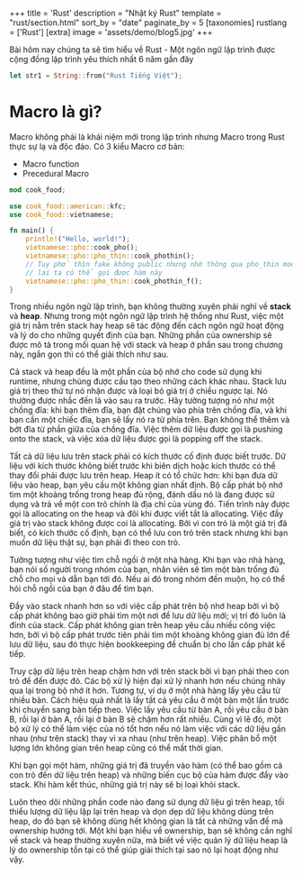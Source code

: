 +++
title = 'Rust'
description = "Nhật ký Rust"
template = "rust/section.html"
sort_by = "date"
paginate_by = 5
[taxonomies]
rustlang = ['Rust']
[extra]
image = 'assets/demo/blog5.jpg'
+++

Bài hôm nay chúng ta sẽ tìm hiểu về Rust - Một ngôn ngữ lập trình được cộng đồng lập trình yêu thích nhất 6 năm gần đây

```rust
let str1 = String::from("Rust Tiếng Việt");
```

<h1>Macro là gì?</h1>

Macro không phải là khái niệm mới trong lập trình nhưng Macro trong Rust thực sự lạ và độc đáo.
Có 3 kiểu Macro cơ bản:

- Macro function
- Precedural Macro

```rust
mod cook_food;

use cook_food::american::kfc;
use cook_food::vietnamese;

fn main() {
    println!("Hello, world!");
    vietnamese::pho::cook_pho();
    vietnamese::pho::pho_thin::cook_phothin();
    // Tuy phở thìn fake không public nhưng nhờ thông qua pho_thin mod re-export
    // lại ta có thể gọi được hàm này
    vietnamese::pho::pho_thin::cook_phothin_f();
}
```

Trong nhiều ngôn ngữ lập trình, bạn không thường xuyên phải nghĩ về **stack** và **heap**. Nhưng trong một ngôn ngữ lập trình hệ thống như Rust, việc một giá trị nằm trên stack hay heap sẽ tác động đến cách ngôn ngữ hoạt động và lý do cho những quyết định của bạn. Những phần của ownership sẽ được mô tả trong mối quan hệ với stack và heap ở phần sau trong chương này, ngắn gọn thì có thể giải thích như sau.

Cả stack và heap đều là một phần của bộ nhớ cho code sử dụng khi runtime, nhưng chúng được cấu tạo theo những cách khác nhau. Stack lưu giá trị theo thứ tự nó nhận được và loại bỏ giá trị ở chiều ngược lại. Nó thường được nhắc đến là vào sau ra trước. Hãy tưởng tượng nó như một chồng đĩa: khi bạn thêm đĩa, bạn đặt chúng vào phía trên chồng đĩa, và khi bạn cần một chiếc đĩa, bạn sẽ lấy nó ra từ phía trên. Bạn không thể thêm và bớt đĩa từ phần giữa của chồng đĩa. Việc thêm dữ liệu được gọi là pushing onto the stack, và việc xóa dữ liệu được gọi là popping off the stack.

Tất cả dữ liệu lưu trên stack phải có kích thước cố định được biết trước. Dữ liệu với kích thước không biết trước khi biên dịch hoặc kích thước có thể thay đổi phải được lưu trên heap. Heap ít có tổ chức hơn: khi bạn đưa dữ liệu vào heap, bạn yêu cầu một không gian nhất định. Bộ cấp phát bộ nhớ tìm một khoảng trống trong heap đủ rộng, đánh dấu nó là đang được sử dụng và trả về một con trỏ chính là địa chỉ của vùng đó. Tiến trình này được gọi là allocating on the heap và đôi khi được viết tắt là allocating. Việc đẩy giá trị vào stack không được coi là allocating. Bởi vì con trỏ là một giá trị đã biết, có kích thước cố định, bạn có thể lưu con trỏ trên stack nhưng khi bạn muốn dữ liệu thật sự, bạn phải đi theo con trỏ.

Tưởng tượng như việc tìm chỗ ngồi ở một nhà hàng. Khi bạn vào nhà hàng, bạn nói số người trong nhóm của bạn, nhân viên sẽ tìm một bàn trống đủ chỗ cho mọi và dẫn bạn tới đó. Nếu ai đó trong nhóm đến muộn, họ có thể hỏi chỗ ngồi của bạn ở đâu để tìm bạn.

Đẩy vào stack nhanh hơn so với việc cấp phát trên bộ nhớ heap bởi vì bộ cấp phát không bao giờ phải tìm một nơi để lưu dữ liệu mới; vị trí đó luôn là đỉnh của stack. Cấp phát không gian trên heap yêu cầu nhiều công việc hơn, bởi vì bộ cấp phát trước tiên phải tìm một khoảng không gian đủ lớn để lưu dữ liệu, sau đó thực hiện bookkeeping để chuẩn bị cho lần cấp phát kế tiếp.

Truy cập dữ liệu trên heap chậm hơn với trên stack bởi vì bạn phải theo con trỏ để đến được đó. Các bộ xử lý hiện đại xử lý nhanh hơn nếu chúng nhảy qua lại trong bộ nhớ ít hơn. Tương tự, ví dụ ở một nhà hàng lấy yêu cầu từ nhiều bàn. Cách hiệu quả nhất là lấy tất cả yêu cầu ở một bàn một lần trước khi chuyển sang bàn tiếp theo. Việc lấy yêu cầu từ bàn A, rồi yêu cầu ở bàn B, rồi lại ở bàn A, rồi lại ở bàn B sẽ chậm hơn rất nhiều. Cùng vì lẽ đó, một bộ xử lý có thể làm việc của nó tốt hơn nếu nó làm việc với các dữ liệu gần nhau (như trên stack) thay vì xa nhau (như trên heap). Việc phân bổ một lượng lớn không gian trên heap cũng có thể mất thời gian.

Khi bạn gọi một hàm, những giá trị đã truyền vào hàm (có thể bao gồm cả con trỏ đến dữ liệu trên heap) và những biến cục bộ của hàm được đẩy vào stack. Khi hàm kết thúc, những giá trị này sẽ bị loại khỏi stack.

Luôn theo dõi những phần code nào đang sử dụng dữ liệu gì trên heap, tối thiểu lượng dữ liệu lặp lại trên heap và dọn dẹp dữ liệu không dùng trên heap, do đó bạn sẽ không dùng hết không gian là tất cả những vấn đề mà ownership hướng tới. Một khi bạn hiểu về ownership, bạn sẽ không cần nghĩ về stack và heap thường xuyên nữa, mà biết về việc quản lý dữ liệu heap là lý do ownership tồn tại có thể giúp giải thích tại sao nó lại hoạt động như vậy.
